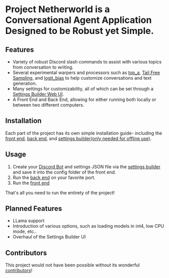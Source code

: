 # Project Netherworld is a Conversational Agent Application Designed to be Robust yet Simple. 

## Features
- Variety of robust Discord slash commands to assist with various topics from conversation to writing.
- Several experimental warpers and processors such as [top_a](https://github.com/BlinkDL/RWKV-LM/tree/4cb363e5aa31978d801a47bc89d28e927ab6912e#the-top-a-sampling-method), [Tail Free Sampling]((https://www.trentonbricken.com/Tail-Free-Sampling/)), and 
[logit_bias](https://help.openai.com/en/articles/5247780-using-logit-bias-to-alter-token-probability-with-the-openai-api) to help customize conversations and text generation. 
- Many settings for customizability, all of which can be set through a [Settings Builder Web UI](https://project-netherworld.github.io/IdolaDeus/).
- A Front End and Back End, allowing for either running both locally or between two different computers.

## Installation 
Each part of the project has its own simple installation guide- including the [front end](https://github.com/Project-Netherworld/Phantasmagoria), [back end](https://github.com/Project-Netherworld/Ayakashi), and [settings builder(only needed for offline use)](https://github.com/Project-Netherworld/IdolaDeus).

## Usage 
1. Create your [Discord Bot](https://github.com/Project-Netherworld/IdolaDeus/wiki/Creating-a-Discord-Bot) and settings JSON file via the [settings builder](https://github.com/Project-Netherworld/IdolaDeus) and save it into the config folder of the front end.
2. Run the [back end](https://github.com/Project-Netherworld/Ayakashi/wiki/Usage-Guide) on your favorite port.
3. Run the [front end](https://github.com/Project-Netherworld/Phantasmagoria/wiki/Usage-Guide)

That's all you need to run the entirety of the project! 

## Planned Features 
- LLama support
- Introduction of various options, such as loading models in int4, low CPU mode, etc..
- Overhaul of the Settings Builder UI

## Contributors 
This project would not have been possible without its wonderful [contributors](https://github.com/Project-Netherworld/.github/wiki/Contributors)!

<!--

**Here are some ideas to get you started:**

🙋‍♀️ A short introduction - what is your organization all about?
🌈 Contribution guidelines - how can the community get involved?
👩‍💻 Useful resources - where can the community find your docs? Is there anything else the community should know?
🍿 Fun facts - what does your team eat for breakfast?
🧙 Remember, you can do mighty things with the power of [Markdown](https://docs.github.com/github/writing-on-github/getting-started-with-writing-and-formatting-on-github/basic-writing-and-formatting-syntax)
-->
